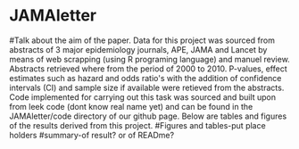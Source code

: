 # JAMAletter
#Talk about the aim of the paper.
Data for this project was sourced from  abstracts of 3 major epidemiology journals, APE, JAMA and Lancet by means of web scrapping (using R programing language) and manuel review. Abstracts retrieved where from the period of 2000 to 2010.
P-values, effect estimates such as hazard and odds ratio's with the addition of confidence intervals (CI) and sample size if available were retieved from the abstracts.
Code implemented for carrying out this task was sourced and built upon from leek code (dont know real name yet) and can be found in the JAMAletter/code directory of our github page.
Below are tables and figures of the results derived from this project.
#Figures and tables-put place holders
#summary-of result? or of READme?
